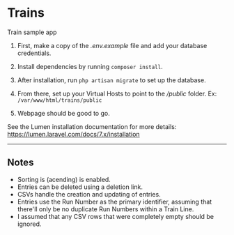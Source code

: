 # Trains
Train sample app

1. First, make a copy of the _.env.example_ file and add your database credentials.

2. Install dependencies by running `composer install`.

3. After installation, run `php artisan migrate` to set up the database.

4. From there, set up your Virtual Hosts to point to the _/public_ folder. Ex: `/var/www/html/trains/public`

5. Webpage should be good to go.

See the Lumen installation documentation for more details: https://lumen.laravel.com/docs/7.x/installation


---------------
## Notes

* Sorting is (acending) is enabled.
* Entries can be deleted using a deletion link.
* CSVs handle the creation and updating of entries. 
* Entries use the Run Number as the primary identifier, assuming that there'll only be no duplicate Run Numbers within a Train Line.
* I assumed that any CSV rows that were completely empty should be ignored.
